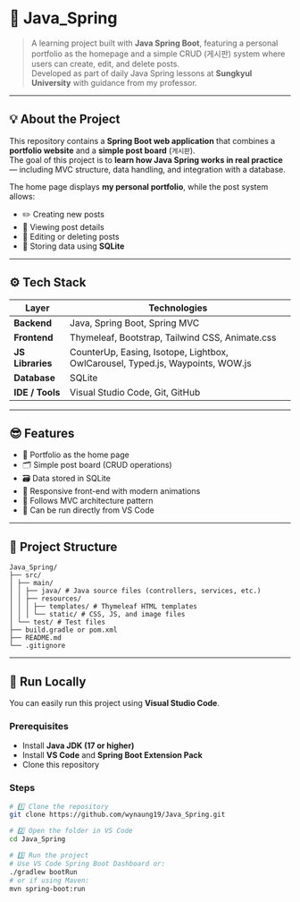 # 🌱 Java_Spring

> A learning project built with **Java Spring Boot**, featuring a personal portfolio as the homepage and a simple CRUD (게시판) system where users can create, edit, and delete posts.  
> Developed as part of daily Java Spring lessons at **Sungkyul University** with guidance from my professor.

---

## 💡 About the Project

This repository contains a **Spring Boot web application** that combines a **portfolio website** and a **simple post board** (`게시판`).  
The goal of this project is to **learn how Java Spring works in real practice** — including MVC structure, data handling, and integration with a database.

The home page displays **my personal portfolio**, while the post system allows:
- ✏️ Creating new posts  
- 🧾 Viewing post details  
- 🧰 Editing or deleting posts  
- 💾 Storing data using **SQLite**  

---

## ⚙️ Tech Stack

| Layer | Technologies |
|-------|---------------|
| **Backend** | Java, Spring Boot, Spring MVC |
| **Frontend** | Thymeleaf, Bootstrap, Tailwind CSS, Animate.css |
| **JS Libraries** | CounterUp, Easing, Isotope, Lightbox, OwlCarousel, Typed.js, Waypoints, WOW.js |
| **Database** | SQLite |
| **IDE / Tools** | Visual Studio Code, Git, GitHub |

---

## 😎  Features

- 🧍 Portfolio as the home page  
- 🗂️ Simple post board (CRUD operations)  
- 🗃️ Data stored in SQLite  
- 🎨 Responsive front-end with modern animations  
- 🧱 Follows MVC architecture pattern  
- 🚀 Can be run directly from VS Code

---

## 🧰 Project Structure
```
Java_Spring/
├── src/
│ ├── main/
│ │ ├── java/ # Java source files (controllers, services, etc.)
│ │ ├── resources/
│ │ │ ├── templates/ # Thymeleaf HTML templates
│ │ │ └── static/ # CSS, JS, and image files
│ └── test/ # Test files
├── build.gradle or pom.xml
├── README.md
└── .gitignore

```
---

## 🚀 Run Locally

You can easily run this project using **Visual Studio Code**.

### Prerequisites
- Install **Java JDK (17 or higher)**  
- Install **VS Code** and **Spring Boot Extension Pack**  
- Clone this repository

### Steps
```bash
# 1️⃣ Clone the repository
git clone https://github.com/wynaung19/Java_Spring.git

# 2️⃣ Open the folder in VS Code
cd Java_Spring

# 3️⃣ Run the project
# Use VS Code Spring Boot Dashboard or:
./gradlew bootRun
# or if using Maven:
mvn spring-boot:run
